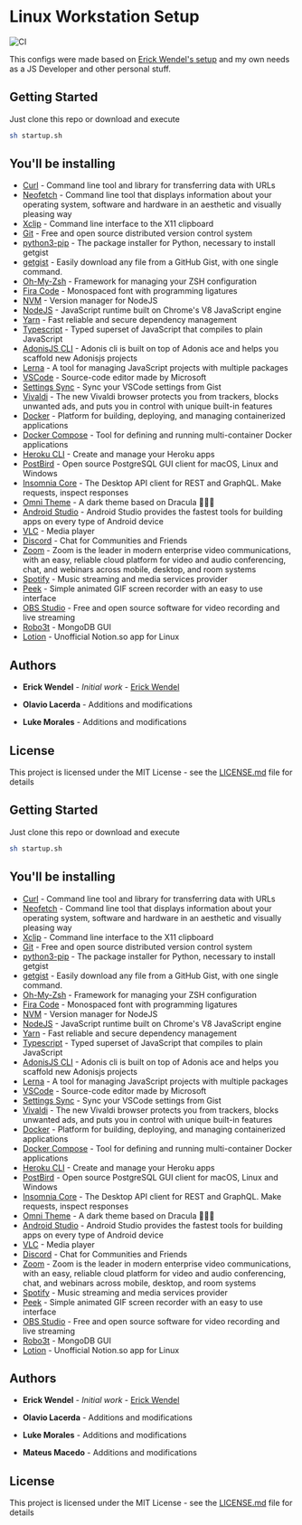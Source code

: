 # Linux Workstation Setup

![CI](https://github.com/lukemorales/ubuntu-dev-setup/workflows/CI/badge.svg)

This configs were made based on [Erick Wendel's setup](https://github.com/ErickWendel/ew-ubuntu-setup) and my own needs as a JS Developer and other personal stuff.

## Getting Started

Just clone this repo or download and execute

```bash
sh startup.sh
```

## You'll be installing

* [Curl](https://curl.haxx.se/) - Command line tool and library for transferring data with URLs
* [Neofetch](https://github.com/dylanaraps/neofetch) - Command line tool that displays information about your operating system, software and hardware in an aesthetic and visually pleasing way
* [Xclip](https://opensource.com/article/19/7/xclip) - Command line interface to the X11 clipboard
* [Git](https://git-scm.com/) - Free and open source distributed version control system
* [python3-pip](https://www.python.org/) - The package installer for Python, necessary to install getgist
* [getgist](https://github.com/cuducos/getgist) - Easily download any file from a GitHub Gist, with one single command.
* [Oh-My-Zsh](https://ohmyz.sh/) - Framework for managing your ZSH configuration
* [Fira Code](https://github.com/tonsky/FiraCode) - Monospaced font with programming ligatures
* [NVM](https://github.com/nvm-sh/nvm) - Version manager for NodeJS
* [NodeJS](https://nodejs.org/en/) - JavaScript runtime built on Chrome's V8 JavaScript engine
* [Yarn](https://classic.yarnpkg.com/en/) - Fast reliable and secure dependency management
* [Typescript](https://www.typescriptlang.org/) - Typed superset of JavaScript that compiles to plain JavaScript
* [AdonisJS CLI](https://github.com/adonisjs/adonis-cli) - Adonis cli is built on top of Adonis ace and helps you scaffold new Adonisjs projects
* [Lerna](https://github.com/lerna/lerna) - A tool for managing JavaScript projects with multiple packages
* [VSCode](https://code.visualstudio.com/) - Source-code editor made by Microsoft
* [Settings Sync](https://github.com/shanalikhan/code-settings-sync) - Sync your VSCode settings from Gist
* [Vivaldi](https://vivaldi.com/) - The new Vivaldi browser protects you from trackers, blocks unwanted ads, and puts you in control with unique built-in features
* [Docker](https://www.docker.com/) - Platform for building, deploying, and managing containerized applications
* [Docker Compose](https://docs.docker.com/compose/) - Tool for defining and running multi-container Docker applications
* [Heroku CLI](https://devcenter.heroku.com/categories/command-line) - Create and manage your Heroku apps
* [PostBird](https://github.com/Paxa/postbird) - Open source PostgreSQL GUI client for macOS, Linux and Windows
* [Insomnia Core](https://insomnia.rest/) - The Desktop API client for REST and GraphQL. Make requests, inspect responses
* [Omni Theme](https://github.com/getomni) - A dark theme based on Dracula 🧛🏻‍♂️
* [Android Studio](https://developer.android.com/studio) - Android Studio provides the fastest tools for building apps on every type of Android device
* [VLC](https://www.videolan.org/vlc/) - Media player
* [Discord](https://discord.com/new) - Chat for Communities and Friends
* [Zoom](https://zoom.us/) - Zoom is the leader in modern enterprise video communications, with an easy, reliable cloud platform for video and audio conferencing, chat, and webinars across mobile, desktop, and room systems
* [Spotify](https://www.spotify.com/) - Music streaming and media services provider
* [Peek](https://github.com/phw/peek) - Simple animated GIF screen recorder with an easy to use interface
* [OBS Studio](https://obsproject.com/) - Free and open source software for video recording and live streaming
* [Robo3t](https://robomongo.org/) - MongoDB GUI
* [Lotion](https://github.com/puneetsl/lotion) - Unofficial Notion.so app for Linux

## Authors

* **Erick Wendel** - *Initial work* - [Erick Wendel](https://github.com/ErickWendel)

* **Olavio Lacerda** - Additions and modifications

* **Luke Morales** - Additions and modifications

## License

This project is licensed under the MIT License - see the [LICENSE.md](LICENSE.md) file for details

## Getting Started

Just clone this repo or download and execute

```bash
sh startup.sh
```

## You'll be installing

* [Curl](https://curl.haxx.se/) - Command line tool and library for transferring data with URLs
* [Neofetch](https://github.com/dylanaraps/neofetch) - Command line tool that displays information about your operating system, software and hardware in an aesthetic and visually pleasing way
* [Xclip](https://opensource.com/article/19/7/xclip) - Command line interface to the X11 clipboard
* [Git](https://git-scm.com/) - Free and open source distributed version control system
* [python3-pip](https://www.python.org/) - The package installer for Python, necessary to install getgist
* [getgist](https://github.com/cuducos/getgist) - Easily download any file from a GitHub Gist, with one single command.
* [Oh-My-Zsh](https://ohmyz.sh/) - Framework for managing your ZSH configuration
* [Fira Code](https://github.com/tonsky/FiraCode) - Monospaced font with programming ligatures
* [NVM](https://github.com/nvm-sh/nvm) - Version manager for NodeJS
* [NodeJS](https://nodejs.org/en/) - JavaScript runtime built on Chrome's V8 JavaScript engine
* [Yarn](https://classic.yarnpkg.com/en/) - Fast reliable and secure dependency management
* [Typescript](https://www.typescriptlang.org/) - Typed superset of JavaScript that compiles to plain JavaScript
* [AdonisJS CLI](https://github.com/adonisjs/adonis-cli) - Adonis cli is built on top of Adonis ace and helps you scaffold new Adonisjs projects
* [Lerna](https://github.com/lerna/lerna) - A tool for managing JavaScript projects with multiple packages
* [VSCode](https://code.visualstudio.com/) - Source-code editor made by Microsoft
* [Settings Sync](https://github.com/shanalikhan/code-settings-sync) - Sync your VSCode settings from Gist
* [Vivaldi](https://vivaldi.com/) - The new Vivaldi browser protects you from trackers, blocks unwanted ads, and puts you in control with unique built-in features
* [Docker](https://www.docker.com/) - Platform for building, deploying, and managing containerized applications
* [Docker Compose](https://docs.docker.com/compose/) - Tool for defining and running multi-container Docker applications
* [Heroku CLI](https://devcenter.heroku.com/categories/command-line) - Create and manage your Heroku apps
* [PostBird](https://github.com/Paxa/postbird) - Open source PostgreSQL GUI client for macOS, Linux and Windows
* [Insomnia Core](https://insomnia.rest/) - The Desktop API client for REST and GraphQL. Make requests, inspect responses
* [Omni Theme](https://github.com/getomni) - A dark theme based on Dracula 🧛🏻‍♂️
* [Android Studio](https://developer.android.com/studio) - Android Studio provides the fastest tools for building apps on every type of Android device
* [VLC](https://www.videolan.org/vlc/) - Media player
* [Discord](https://discord.com/new) - Chat for Communities and Friends
* [Zoom](https://zoom.us/) - Zoom is the leader in modern enterprise video communications, with an easy, reliable cloud platform for video and audio conferencing, chat, and webinars across mobile, desktop, and room systems
* [Spotify](https://www.spotify.com/) - Music streaming and media services provider
* [Peek](https://github.com/phw/peek) - Simple animated GIF screen recorder with an easy to use interface
* [OBS Studio](https://obsproject.com/) - Free and open source software for video recording and live streaming
* [Robo3t](https://robomongo.org/) - MongoDB GUI
* [Lotion](https://github.com/puneetsl/lotion) - Unofficial Notion.so app for Linux

## Authors

* **Erick Wendel** - *Initial work* - [Erick Wendel](https://github.com/ErickWendel)

* **Olavio Lacerda** - Additions and modifications

* **Luke Morales** - Additions and modifications

* **Mateus Macedo** - Additions and modifications

## License

This project is licensed under the MIT License - see the [LICENSE.md](LICENSE.md) file for details
